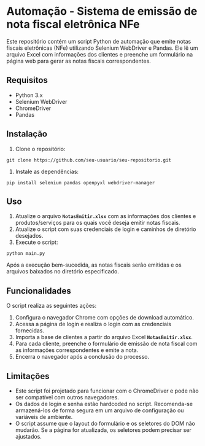 # **Automação - Sistema de emissão de nota fiscal eletrônica NFe**

Este repositório contém um script Python de automação que emite notas fiscais eletrônicas (NFe) utilizando Selenium WebDriver e Pandas. Ele lê um arquivo Excel com informações dos clientes e preenche um formulário na página web para gerar as notas fiscais correspondentes.

## **Requisitos**

- Python 3.x
- Selenium WebDriver
- ChromeDriver
- Pandas

## **Instalação**

1. Clone o repositório:

```
git clone https://github.com/seu-usuario/seu-repositorio.git

```

1. Instale as dependências:

```
pip install selenium pandas openpyxl webdriver-manager

```

## **Uso**

1. Atualize o arquivo **`NotasEmitir.xlsx`** com as informações dos clientes e produtos/serviços para os quais você deseja emitir notas fiscais.
2. Atualize o script com suas credenciais de login e caminhos de diretório desejados.
3. Execute o script:

```
python main.py

```

Após a execução bem-sucedida, as notas fiscais serão emitidas e os arquivos baixados no diretório especificado.

## **Funcionalidades**

O script realiza as seguintes ações:

1. Configura o navegador Chrome com opções de download automático.
2. Acessa a página de login e realiza o login com as credenciais fornecidas.
3. Importa a base de clientes a partir do arquivo Excel **`NotasEmitir.xlsx`**.
4. Para cada cliente, preenche o formulário de emissão de nota fiscal com as informações correspondentes e emite a nota.
5. Encerra o navegador após a conclusão do processo.

## **Limitações**

- Este script foi projetado para funcionar com o ChromeDriver e pode não ser compatível com outros navegadores.
- Os dados de login e senha estão hardcoded no script. Recomenda-se armazená-los de forma segura em um arquivo de configuração ou variáveis de ambiente.
- O script assume que o layout do formulário e os seletores do DOM não mudarão. Se a página for atualizada, os seletores podem precisar ser ajustados.
